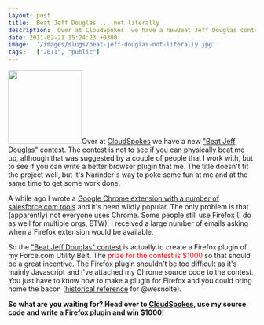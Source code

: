 ```yaml
---
layout: post
title:  Beat Jeff Douglas ... not literally
description:  Over at CloudSpokes  we have a newBeat Jeff Douglas contest . The contest is not to see if you can physically beat me up, although that was suggested by a couple of people that I work with, but to see if you can write a better browser plugin that me. The title doesnt fit the project well, but its Narinders way to poke some fun at me and at the same time to get some work done. A while ago I wrote aGoogle Chrome extension with a number of salesforce.com tools  and its been wildly popular. The onl
date: 2011-02-21 15:24:23 +0300
image:  '/images/slugs/beat-jeff-douglas-not-literally.jpg'
tags:   ["2011", "public"]
---
```

<p><a href="http://res.cloudinary.com/blog-jeffdouglas-com/image/upload/v1400327843/cloudspokes-logo_ld059x.png"><img src="http://res.cloudinary.com/blog-jeffdouglas-com/image/upload/c_crop,h_250,w_250,x_0,y_0/h_150,w_150/v1400327843/cloudspokes-logo_ld059x.png" alt="" title="cloudspokes-logo.png" width="150" height="150" class="alignleft size-thumbnail wp-image-3658" /></a>Over at <a href="http://www.cloudspokes.com" target="_blank">CloudSpokes</a> we have a new <a href="http://www.cloudspokes.com/challenge_detail.html?contestID=127" target="_blank">"Beat Jeff Douglas" contest</a>. The contest is not to see if you can physically beat me up, although that was suggested by a couple of people that I work with, but to see if you can write a better browser plugin that me. The title doesn't fit the project well, but it's Narinder's way to poke some fun at me and at the same time to get some work done.</p>
<p>A while ago I wrote a <a href="/force-com-utility-belt/" target="_blank">Google Chrome extension with a number of salesforce.com tools</a> and it's been wildly popular. The only problem is that (apparently) not everyone uses Chrome. Some people still use Firefox (I do as well for multiple orgs, BTW). I received a large number of emails asking when a Firefox extension would be available.</p>
<p>So the <a href="http://www.cloudspokes.com/challenge_detail.html?contestID=127" target="_blank">"Beat Jeff Douglas" contest</a> is actually to create a Firefox plugin of my Force.com Utility Belt. The <span style="color:red">prize for the contest is $1000</span> so that should be a great incentive. The Firefox plugin shouldn't be too difficult as it's mainly Javascript and I've attached my Chrome source code to the contest. You just have to know how to make a plugin for Firefox and you could bring home the bacon (<a href="http://homecooking.about.com/od/foodhistory/a/baconhistory.htm" target="_blank">historical reference</a> for @wesnolte).</p>
<p><strong>So what are you waiting for? Head over to <a href="http://www.cloudspokes.com/challenge_detail.html?contestID=127" target="_blank">CloudSpokes</a>, use my source code and write a Firefox plugin and win $1000! </strong></p>
